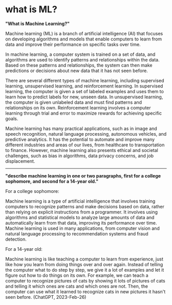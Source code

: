 # what is ML?

__"What is Machine Learning?"__

Machine learning (ML) is a branch of artificial intelligence (AI) that focuses on developing algorithms and models that enable computers to learn from data and improve their performance on specific tasks over time.

In machine learning, a computer system is trained on a set of data, and algorithms are used to identify patterns and relationships within the data. Based on these patterns and relationships, the system can then make predictions or decisions about new data that it has not seen before.

There are several different types of machine learning, including supervised learning, unsupervised learning, and reinforcement learning. In supervised learning, the computer is given a set of labeled examples and uses them to learn how to predict labels for new, unseen data. In unsupervised learning, the computer is given unlabeled data and must find patterns and relationships on its own. Reinforcement learning involves a computer learning through trial and error to maximize rewards for achieving specific goals.

Machine learning has many practical applications, such as in image and speech recognition, natural language processing, autonomous vehicles, and predictive analytics. It has the potential to automate and improve many different industries and areas of our lives, from healthcare to transportation to finance. However, machine learning also presents ethical and societal challenges, such as bias in algorithms, data privacy concerns, and job displacement.

---

__"describe machine learning in one or two paragraphs, first for a college sophomore, and second for a 14-year old."__

For a college sophomore:

Machine learning is a type of artificial intelligence that involves training computers to recognize patterns and make decisions based on data, rather than relying on explicit instructions from a programmer. It involves using algorithms and statistical models to analyze large amounts of data and automatically learn from that data, improving its performance over time. Machine learning is used in many applications, from computer vision and natural language processing to recommendation systems and fraud detection.

For a 14-year old:

Machine learning is like teaching a computer to learn from experience, just like how you learn from doing things over and over again. Instead of telling the computer what to do step by step, we give it a lot of examples and let it figure out how to do things on its own. For example, we can teach a computer to recognize pictures of cats by showing it lots of pictures of cats and telling it which ones are cats and which ones are not. Then, the computer can use what it learned to recognize cats in new pictures it hasn't seen before. (ChatGPT, 2023-Feb-26)